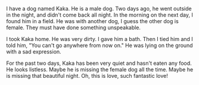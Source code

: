 I have a dog named Kaka. He is a male dog. Two days ago, he went outside in the night, and didn't come back all night. In the morning on the next day, I found him in a field. He was with another dog, I guess the other dog is female. They must have done something unspeakable.

I took Kaka home. He was very dirty. I gave him a bath. Then I tied him and I told him, "You can't go anywhere from now on." He was lying on the ground with a sad expression.

For the past two days, Kaka has been very quiet and hasn't eaten any food. He looks listless. Maybe he is missing the female dog all the time. Maybe he is missing that beautiful night. Oh, this is love, such fantastic love!
